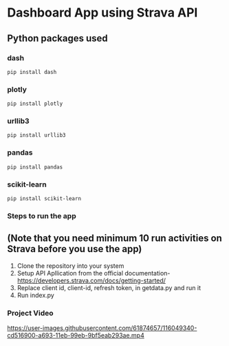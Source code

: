 # Dashboard App using Strava API

## Python packages used
### dash
```
pip install dash
```
### plotly
```
pip install plotly
```
### urllib3
```
pip install urllib3
```
### pandas
```
pip install pandas
```
### scikit-learn
```
pip install scikit-learn
```  
### Steps to run the app
## (Note that you need minimum 10 run activities on Strava before you use the app)
1. Clone the repository into your system
2. Setup API Apllication from the official documentation- https://developers.strava.com/docs/getting-started/
3. Replace client id, client-id, refresh token, in getdata.py and run it
4. Run index.py 

### Project Video
https://user-images.githubusercontent.com/61874657/116049340-cd516900-a693-11eb-99eb-9bf5eab293ae.mp4  

